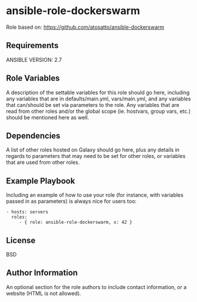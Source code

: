 ansible-role-dockerswarm
=========

Role based on:
https://github.com/atosatto/ansible-dockerswarm

Requirements
------------

ANSIBLE VERSION: 2.7

Role Variables
--------------

A description of the settable variables for this role should go here, including
any variables that are in defaults/main.yml, vars/main.yml, and any variables
that can/should be set via parameters to the role. Any variables that are read
from other roles and/or the global scope (ie. hostvars, group vars, etc.) should
be mentioned here as well.

Dependencies
------------

A list of other roles hosted on Galaxy should go here, plus any details in
regards to parameters that may need to be set for other roles, or variables that
are used from other roles.

Example Playbook
----------------

Including an example of how to use your role (for instance, with variables
passed in as parameters) is always nice for users too:

    - hosts: servers
      roles:
         - { role: ansible-role-dockerswarm, x: 42 }

License
-------

BSD

Author Information
------------------

An optional section for the role authors to include contact information, or a
website (HTML is not allowed).
